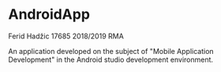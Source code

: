 # AndroidApp
Ferid Hadžic
17685
2018/2019
RMA

An application developed on the subject of "Mobile Application Development" in the Android studio development environment.
